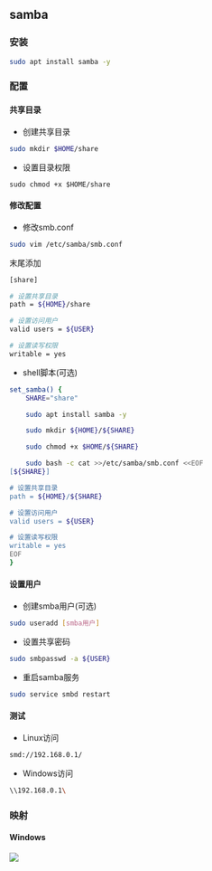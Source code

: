 <!--
 * @Description: 
 * @Version: 1.0
 * @Author: DaLao
 * @Email: dalao_li@163.com
 * @Date: 2022-07-03 15:31:25
 * @LastEditors: DaLao
 * @LastEditTime: 2022-07-19 22:27:41
-->

## samba


### 安装


```sh
sudo apt install samba -y
```


### 配置


#### 共享目录

- 创建共享目录

```sh
sudo mkdir $HOME/share
```

- 设置目录权限

```
sudo chmod +x $HOME/share
```


#### 修改配置

- 修改smb.conf

```sh
sudo vim /etc/samba/smb.conf
```

末尾添加

```sh
[share]

# 设置共享目录
path = ${HOME}/share

# 设置访问用户
valid users = ${USER}

# 设置读写权限
writable = yes
```


- shell脚本(可选)

```sh
set_samba() {
    SHARE="share"

    sudo apt install samba -y

    sudo mkdir ${HOME}/${SHARE}

    sudo chmod +x $HOME/${SHARE}

    sudo bash -c cat >>/etc/samba/smb.conf <<EOF
[${SHARE}]

# 设置共享目录
path = ${HOME}/${SHARE}

# 设置访问用户
valid users = ${USER}

# 设置读写权限
writable = yes
EOF
}
```


#### 设置用户

- 创建smba用户(可选)

```sh
sudo useradd [smba用户]
```

- 设置共享密码

```sh
sudo smbpasswd -a ${USER}
```

- 重启samba服务

```sh
sudo service smbd restart
```


#### 测试

- Linux访问

```sh
smd://192.168.0.1/
```

- Windows访问

```sh
\\192.168.0.1\
```


### 映射


#### Windows

![](https://cdn.hurra.ltd/img/20220703154339.png)
